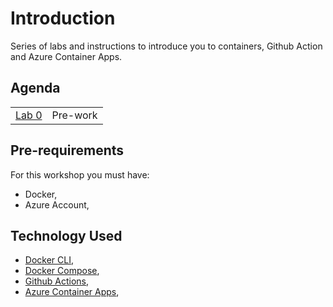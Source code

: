 # Introduction

Series of labs and instructions to introduce you to containers, Github Action and Azure Container Apps.

## Agenda

|  |  |
| :--- | :--- |
| [Lab 0](lab-0/README.md) | Pre-work |

## Pre-requirements

For this workshop you must have:

* Docker,
* Azure Account,


## Technology Used

* [Docker CLI](https://docs.docker.com/engine/reference/commandline/cli/),
* [Docker Compose](https://docs.docker.com/compose/),
* [Github Actions](https://docs.github.com/en/actions),
* [Azure Container Apps](https://docs.microsoft.com/en-us/azure/container-apps/),
